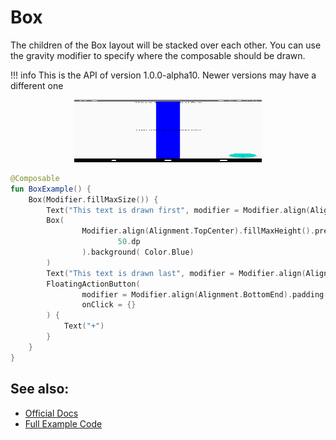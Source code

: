 # Box

The children of the Box layout will be stacked over each other. You can use the gravity modifier to specify where the composable should be drawn.

!!! info
    This is the API of version 1.0.0-alpha10. Newer versions may have a different one


<p align="center">
  <img src ="../../images/layout/box/stackdemo.png" height=100 width=300 />
</p>


```kotlin
@Composable
fun BoxExample() {
    Box(Modifier.fillMaxSize()) {
        Text("This text is drawn first", modifier = Modifier.align(Alignment.TopCenter))
        Box(
                Modifier.align(Alignment.TopCenter).fillMaxHeight().preferredWidth(
                        50.dp
                ).background( Color.Blue)
        )
        Text("This text is drawn last", modifier = Modifier.align(Alignment.Center))
        FloatingActionButton(
                modifier = Modifier.align(Alignment.BottomEnd).padding(12.dp),
                onClick = {}
        ) {
            Text("+")
        }
    }
}
```

## See also:
* [Official Docs](https://developer.android.com/reference/kotlin/androidx/compose/foundation/layout/package-summary#Box)
* [Full Example Code](https://github.com/Foso/Jetpack-Compose-Playground/blob/master/compose/src/main/java/de/jensklingenberg/jetpackcomposeplayground/ui/github/layout/BoxExample.kt)

